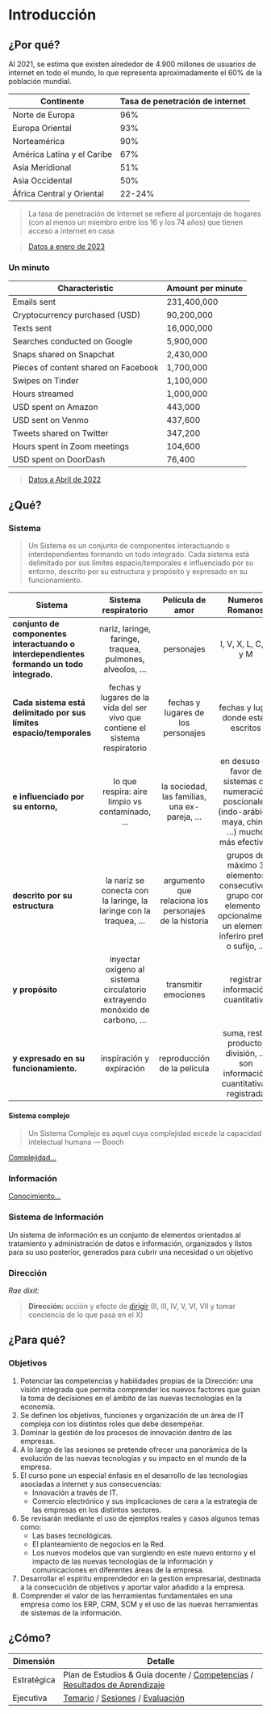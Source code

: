 # Introducción

## ¿Por qué?

Al 2021, se estima que existen alrededor de 4.900 millones de usuarios de internet en todo el mundo, lo que representa aproximadamente el 60% de la población mundial.

|Continente|Tasa de penetración de internet
|-|-
Norte de Europa|96%
Europa Oriental|93%
Norteamérica|90%
América Latina y el Caribe|67%
Asia Meridional|51%
Asia Occidental|50%
África Central y Oriental|22-24%

> La tasa de penetración de Internet se refiere al porcentaje de hogares (con al menos un miembro entre los 16 y los 74 años) que tienen acceso a internet en casa

> [Datos a enero de 2023](https://es.statista.com/estadisticas/541451/penetracion-mundial-de-internet-por-region-del-mundo)

### Un minuto

Characteristic|Amount per minute
-|-
Emails sent|231,400,000
Cryptocurrency purchased (USD)|90,200,000
Texts sent|16,000,000
Searches conducted on Google|5,900,000
Snaps shared on Snapchat|2,430,000
Pieces of content shared on Facebook|1,700,000
Swipes on Tinder|1,100,000
Hours streamed|1,000,000
USD spent on Amazon|443,000
USD sent on Venmo|437,600
Tweets shared on Twitter|347,200
Hours spent in Zoom meetings|104,600
USD spent on DoorDash|76,400

> [Datos a Abril de 2022](https://www.statista.com/statistics/195140/new-user-generated-content-uploaded-by-users-per-minute/)



## ¿Qué?

### Sistema

> Un Sistema es un conjunto de componentes interactuando o interdependientes formando un todo integrado. Cada sistema está delimitado por sus límites espacio/temporales e influenciado por su entorno, descrito por su estructura y propósito y expresado en su funcionamiento.

|Sistema|Sistema respiratorio|Película de amor|Numeros Romanos|Semaforo
|-|:-:|:-:|:-:|:-:
**conjunto de componentes interactuando o interdependientes formando un todo integrado.**|nariz, laringe, faringe, traquea, pulmones, alveolos, …​|personajes|I, V, X, L, C, D y M|Rojo, verde y amarillo
**Cada sistema está delimitado por sus límites espacio/temporales**|fechas y lugares de la vida del ser vivo que contiene el sistema respiratorio|fechas y lugares de los personajes|fechas y lugar donde estén escritos|fechas y lugar de la instalación del semáforo
**e influenciado por su entorno,**|lo que respira: aire limpio vs contaminado, …​|la sociedad, las familias, una ex-pareja, …​|en desuso en favor de sistemas de numeración poscionales (indo-arábigo, maya, chino, …​) mucho más efectivos|fuente de energía, climatología, vándalos, artistas, …​
**descrito por su estructura**|la nariz se conecta con la laringe, la laringe con la traquea, …​|argumento que relaciona los personajes de la historia|grupos de máximo 3 elementos consecutivos, grupo con elemento y opcionalmente un elemento inferiro prefijo o sufijo, …​|de rojo a verde, de verda a amarillo y de amarillo a verdo y/o rojo, …​
**y propósito**|inyectar oxigeno al sistema circulatorio extrayendo monóxido de carbono, …​|transmitir emociones|registrar información cuantitativa|controlar el tráfico
**y expresado en su funcionamiento.**|inspiración y expiración|reproducción de la película|suma, resta, producto, división, …​ son información cuantitativas registrada|luces con alimentación electrica

#### Sistema complejo

> Un Sistema Complejo es aquel cuya complejidad excede la capacidad intelectual humana — Booch

[Complejidad...](https://docs.google.com/presentation/d/1FBjSPhSYrgBQjVp8HefkiJA_AwJU_bq24b8WMz3xzOA/edit?usp=sharing)

### Información

[Conocimiento...](https://docs.google.com/presentation/d/1QJdg8M0iOwv1gxydwcza6X0dkZmrlaxFf1PH87X7gRo/edit?usp=sharing)

### Sistema de Información

Un sistema de información es un conjunto de elementos orientados al tratamiento y administración de datos e información, organizados y listos para su uso posterior, generados para cubrir una necesidad o un objetivo

### Dirección

*Rae dixit:* 

> **Dirección:** acción y efecto de [dirigir](https://dle.rae.es/dirigir) (II, III, IV, V, VI, VII y tomar conciencia de lo que pasa en el X)

## ¿Para qué?

### Objetivos

1. Potenciar las competencias y habilidades propias de la Dirección: una visión integrada que permita comprender los nuevos factores que guían la toma de decisiones en el ámbito de las nuevas tecnologías en la economía.
1. Se definen los objetivos, funciones  y organización de un área de IT compleja con los distintos roles que debe desempeñar. 
1. Dominar la gestión de los procesos de innovación dentro de las empresas.
1. A lo largo de las sesiones se pretende ofrecer una panorámica de la evolución de las nuevas tecnologías y su impacto en el mundo de la empresa. 
1. El curso pone un especial énfasis en el desarrollo de las tecnologías asociadas a internet y sus consecuencias:
    * Innovación a través de IT.
    * Comercio electrónico y sus implicaciones de cara a la estrategia de las empresas en los distintos sectores.
1. Se revisarán mediante el uso de ejemplos reales y casos  algunos temas como:
    * Las bases tecnológicas.
    * El planteamiento de negocios en la Red.
    * Los nuevos modelos que van surgiendo en este nuevo entorno y el impacto de las  nuevas tecnologías de la información y comunicaciones en diferentes áreas de la empresa.
1. Desarrollar el espíritu emprendedor en la gestión empresarial, destinada a la consecución de objetivos y aportar valor añadido a la empresa.
1. Comprender el valor de las herramientas fundamentales en una empresa como los ERP, CRM, SCM y el uso de las nuevas herramientas de sistemas de la información.

## ¿Cómo?

|Dimensión|Detalle
|-|-
|Estratégica|Plan de Estudios & Guía docente / [Competencias](./competencias.md) / [Resultados de Aprendizaje](./resultadosDeAprendizaje.md)
|Ejecutiva|[Temario](./temario.md) / [Sesiones](https://docs.google.com/spreadsheets/d/106_hqbH8_U0hYLfYHcha7SrZP-wTm2scg5PHYZabSB4/edit#gid=1238964059) /  [Evaluación](./evaluacion.md)







